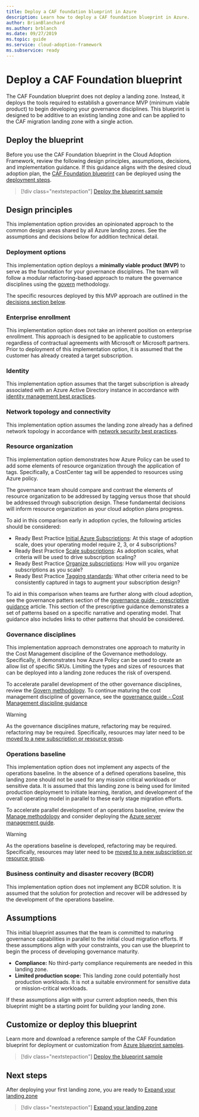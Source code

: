 ```yaml
---
title: Deploy a CAF foundation blueprint in Azure
description: Learn how to deploy a CAF foundation blueprint in Azure.
author: BrianBlanchard
ms.author: brblanch
ms.date: 09/27/2019
ms.topic: guide
ms.service: cloud-adoption-framework
ms.subservice: ready
---
```


# Deploy a CAF Foundation blueprint

The CAF Foundation blueprint does not deploy a landing zone. Instead, it deploys the tools required to establish a governance MVP (minimum viable product) to begin developing your governance disciplines. This blueprint is designed to be additive to an existing landing zone and can be applied to the CAF migration landing zone with a single action.

## Deploy the blueprint

Before you use the CAF Foundation blueprint in the Cloud Adoption Framework, review the following design principles, assumptions, decisions, and implementation guidance. If this guidance aligns with the desired cloud adoption plan, the [CAF Foundation blueprint](https://docs.microsoft.com/azure/governance/blueprints/samples/caf-migrate-landing-zone) can be deployed using the [deployment steps][deploy-sample].

> [!div class="nextstepaction"]
> [Deploy the blueprint sample][deploy-sample]

## Design principles

This implementation option provides an opinionated approach to the common design areas shared by all Azure landing zones. See the assumptions and decisions below for addition technical detail.

### Deployment options

This implementation option deploys a **minimally viable product (MVP)** to serve as the foundation for your governance disciplines. The team will follow a modular refactoring-based approach to mature the governance disciplines using the [govern](../../govern/index.md) methodology.

<!-- TODO: Link references a nonexistent section. -->

The specific resources deployed by this MVP approach are outlined in the [decisions section below](#decisions).

### Enterprise enrollment

This implementation option does not take an inherent position on enterprise enrollment. This approach is designed to be applicable to customers regardless of contractual agreements with Microsoft or Microsoft partners. Prior to deployment of this implementation option, it is assumed that the customer has already created a target subscription.

### Identity

This implementation option assumes that the target subscription is already associated with an Azure Active Directory instance in accordance with [identity management best practices](https://docs.microsoft.com/azure/security/fundamentals/identity-management-best-practices?toc=/azure/cloud-adoption-framework/toc.json&bc=/azure/cloud-adoption-framework/_bread/toc.json).

### Network topology and connectivity

This implementation option assumes the landing zone already has a defined network topology in accordance with [network security best practices](https://docs.microsoft.com/azure/security/fundamentals/network-best-practices?toc=/azure/cloud-adoption-framework/toc.json&bc=/azure/cloud-adoption-framework/_bread/toc.json).

### Resource organization

This implementation option demonstrates how Azure Policy can be used to add some elements of resource organization through the application of tags. Specifically, a CostCenter tag will be appended to resources using Azure policy.

The governance team should compare and contrast the elements of resource organization to be addressed by tagging versus those that should be addressed through subscription design. These fundamental decisions will inform resource organization as your cloud adoption plans progress.

To aid in this comparison early in adoption cycles, the following articles should be considered:

- Ready Best Practice [Initial Azure Subscriptions](../azure-best-practices/initial-subscriptions.md): At this stage of adoption scale, does your operating model require 2, 3, or 4 subscriptions?
- Ready Best Practice [Scale subscriptions](../azure-best-practices/scale-subscriptions.md): As adoption scales, what criteria will be used to drive subscription scaling?
- Ready Best Practice [Organize subscriptions](../azure-best-practices/organize-subscriptions.md): How will you organize subscriptions as you scale?
- Ready Best Practice [Tagging standards](../azure-best-practices/naming-and-tagging.md#metadata-tags): What other criteria need to be consistently captured in tags to augment your subscription design?

To aid in this comparison when teams are further along with cloud adoption, see the governance patters section of the [governance guide - prescriptive guidance](../../govern/guides/complex/prescriptive-guidance.md#application-of-governance-defined-patterns) article. This section of the prescriptive guidance demonstrates a set of patterns based on a specific narrative and operating model. That guidance also includes links to other patterns that should be considered.

### Governance disciplines

This implementation approach demonstrates one approach to maturity in the Cost Management discipline of the Governance methodology. Specifically, it demonstrates how Azure Policy can be used to create an allow list of specific SKUs. Limiting the types and sizes of resources that can be deployed into a landing zone reduces the risk of overspend.

To accelerate parallel development of the other governance disciplines, review the [Govern methodology](../../govern/index.md). To continue maturing the cost management discipline of governance, see the [governance guide - Cost Management discipline guidance](../../govern/guides/complex/cost-management-improvement.md#incremental-improvement-of-the-best-practices)

> [!WARNING]
> As the governance disciplines mature, refactoring may be required. refactoring may be required. Specifically, resources may later need to be [moved to a new subscription or resource group](https://docs.microsoft.com/azure/azure-resource-manager/management/move-resource-group-and-subscription?toc=/azure/cloud-adoption-framework/toc.json&bc=/azure/cloud-adoption-framework/_bread/toc.json).

### Operations baseline

This implementation option does not implement any aspects of the operations baseline. In the absence of a defined operations baseline, this landing zone should not be used for any mission critical workloads or sensitive data. It is assumed that this landing zone is being used for limited production deployment to initiate learning, iteration, and development of the overall operating model in parallel to these early stage migration efforts.

To accelerate parallel development of an operations baseline, review the [Manage methodology](../../manage/index.md) and consider deploying the [Azure server management guide](../../manage/azure-server-management/index.md).

> [!WARNING]
> As the operations baseline is developed, refactoring may be required. Specifically, resources may later need to be [moved to a new subscription or resource group](https://docs.microsoft.com/azure/azure-resource-manager/management/move-resource-group-and-subscription?toc=/azure/cloud-adoption-framework/toc.json&bc=/azure/cloud-adoption-framework/_bread/toc.json).

### Business continuity and disaster recovery (BCDR)

This implementation option does not implement any BCDR solution. It is assumed that the solution for protection and recover will be addressed by the development of the operations baseline.

## Assumptions

This initial blueprint assumes that the team is committed to maturing governance capabilities in parallel to the initial cloud migration efforts. If these assumptions align with your constraints, you can use the blueprint to begin the process of developing governance maturity.

- **Compliance:** No third-party compliance requirements are needed in this landing zone.
- **Limited production scope:** This landing zone could potentially host production workloads. It is not a suitable environment for sensitive data or mission-critical workloads.

If these assumptions align with your current adoption needs, then this blueprint might be a starting point for building your landing zone.

## Customize or deploy this blueprint

Learn more and download a reference sample of the CAF Foundation blueprint for deployment or customization from [Azure blueprint samples][deploy-sample].

> [!div class="nextstepaction"]
> [Deploy the blueprint sample][deploy-sample]

## Next steps

After deploying your first landing zone, you are ready to [Expand your landing zone](../considerations/index.md)

> [!div class="nextstepaction"]
> [Expand your landing zone](../considerations/index.md)

<!-- links -->

[Deploy-sample]: https://docs.microsoft.com/azure/governance/blueprints/samples/caf-foundation/deploy
